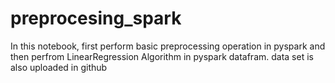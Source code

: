 # preprocesing_spark
In this notebook, first perform basic preprocessing operation in pyspark and then perfrom LinearRegression Algorithm in pyspark datafram.
data set is also uploaded in github 
